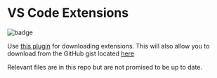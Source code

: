 # VS Code Extensions

![badge](https://img.shields.io/badge/last%20updated-08%2F05%2F2019-blue.svg)

Use [this plugin](https://marketplace.visualstudio.com/items?itemName=Shan.code-settings-sync) for downloading extensions. This will also allow you to download from the GitHub gist located [here](https://gist.github.com/andrewmcodes/3d1086e50d743d64367956e156269adc)

Relevant files are in this repo but are not promised to be up to date.
